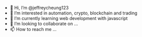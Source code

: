 - 👋 Hi, I’m @jeffreycheung123
- 👀 I’m interested in automation, crypto, blockchain and trading   
- 🌱 I’m currently learning web development with javascript
- 💞️ I’m looking to collaborate on ...
- 📫 How to reach me ...

<!---
jeffreycheung123/jeffreycheung123 is a ✨ special ✨ repository because its `README.md` (this file) appears on your GitHub profile.
You can click the Preview link to take a look at your changes.
--->
